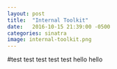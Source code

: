 ```yaml
---
layout: post
title:  "Internal Toolkit"
date:   2016-10-15 21:39:00 -0500
categories: sinatra
image: internal-toolkit.png
---
```

#test
test test test test hello hello
